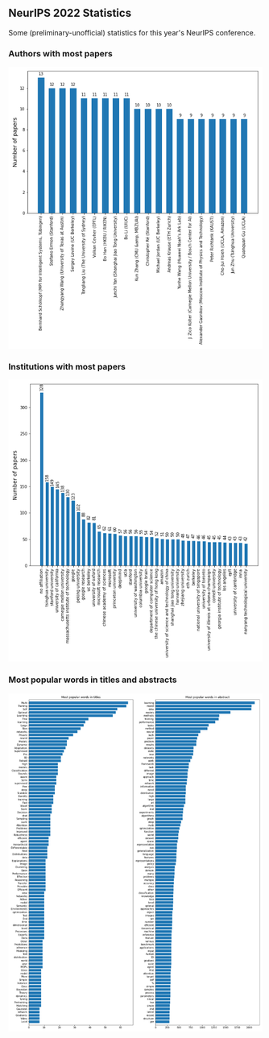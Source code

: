 ## NeurIPS 2022 Statistics

Some (preliminary-unofficial) statistics for this year's NeurIPS conference.

### Authors with most papers

![authors_with_most_papers](./figures/authors_with_most_papers.png)

### Institutions with most papers

![institutions_with_most_papers](./figures/institutions_with_most_papers.png)

### Most popular words in titles and abstracts

![most_popular_words](./figures/most_popular_words.png)